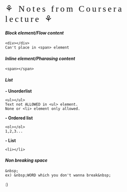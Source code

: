 <div style="font-family:Papyrus; font-size:2em; letter-spacing:0.2em;">
⚘ Notes from Coursera lecture ⚘
</div>


#### *Block element/Flow content*
```
<div></div>
Can't place in <span> element
```

#### *Inline element/Pharasing content*
```
<span></span>
```

#### *List*
**- Unorderlist**
```
<ul></ul>
Text not ALLOWED in <ul> element.
None or <li> element only allowed.
```

**- Ordered list**
```
<ol></ol>
1,2,3...
```

**- List**
```
<li></li>
```

#### *Non breaking space*
```
&nbsp;
ex) &nbsp;WORD which you don't wanna break&nbsp;
```

:)